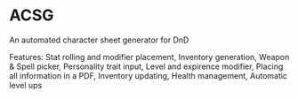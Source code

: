 # ACSG
An automated character sheet generator for DnD

Features:
Stat rolling and modifier placement,
Inventory generation,
Weapon & Spell picker,
Personality trait input,
Level and expirence modifier,
Placing all information in a PDF,
Inventory updating,
Health management,
Automatic level ups
